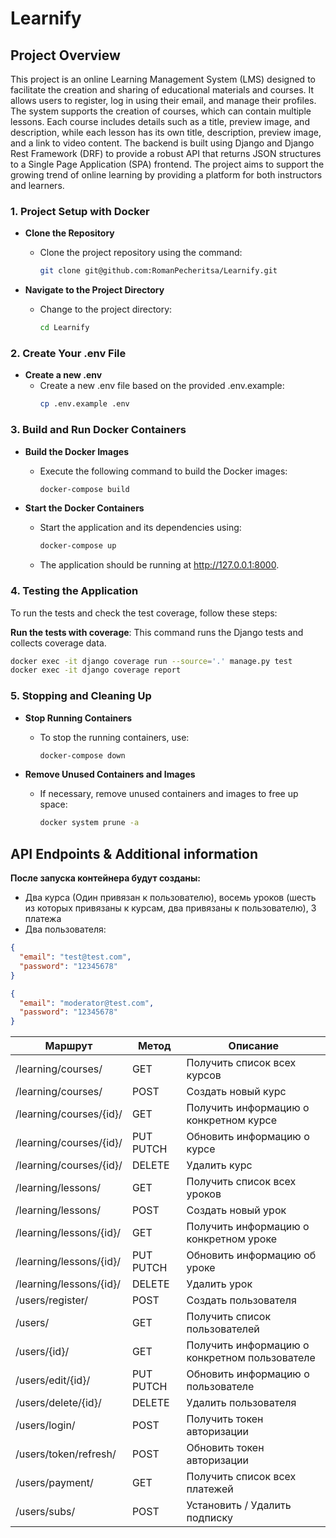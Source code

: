 # Learnify

## Project Overview

This project is an online Learning Management System (LMS) designed to facilitate the creation and sharing of educational materials and courses. It allows users to register, log in using their email, and manage their profiles. The system supports the creation of courses, which can contain multiple lessons. Each course includes details such as a title, preview image, and description, while each lesson has its own title, description, preview image, and a link to video content. The backend is built using Django and Django Rest Framework (DRF) to provide a robust API that returns JSON structures to a Single Page Application (SPA) frontend. The project aims to support the growing trend of online learning by providing a platform for both instructors and learners.

### 1. Project Setup with Docker

- **Clone the Repository**
  - Clone the project repository using the command:
    ```bash
    git clone git@github.com:RomanPecheritsa/Learnify.git
    ```

- **Navigate to the Project Directory**
  - Change to the project directory:
    ```bash
    cd Learnify
    ```
### 2. Create Your .env File

- **Create a new .env**
  - Create a new .env file based on the provided .env.example:
    ```bash
    cp .env.example .env
    ```

### 3. Build and Run Docker Containers

- **Build the Docker Images**
  - Execute the following command to build the Docker images:
    ```bash
    docker-compose build
    ```

- **Start the Docker Containers**
  - Start the application and its dependencies using:
    ```bash
    docker-compose up
    ```
  
  - The application should be running at http://127.0.0.1:8000.

### 4. Testing the Application

To run the tests and check the test coverage, follow these steps:

**Run the tests with coverage**:
   This command runs the Django tests and collects coverage data.

   ```bash
   docker exec -it django coverage run --source='.' manage.py test
   docker exec -it django coverage report
   ```

### 5. Stopping and Cleaning Up

- **Stop Running Containers**
  - To stop the running containers, use:
    ```bash
    docker-compose down
    ```

- **Remove Unused Containers and Images**
  - If necessary, remove unused containers and images to free up space:
    ```bash
    docker system prune -a
    ```
    
## API Endpoints & Additional information
**После запуска контейнера будут созданы:**
- Два курса (Один привязан к пользователю), восемь уроков (шесть из которых привязаны к курсам, два привязаны к пользователю), 3 платежа
- Два пользователя:
```json
{
  "email": "test@test.com",
  "password": "12345678"
}
```
```json
{
  "email": "moderator@test.com",
  "password": "12345678"
}
```

| **Маршрут**             | **Метод** | **Описание**                                  |  
|-------------------------|-----------|-----------------------------------------------|  
| /learning/courses/      | GET       | Получить список всех курсов                   |  
| /learning/courses/      | POST      | Создать новый курс                            |  
| /learning/courses/{id}/ | GET       | Получить информацию о конкретном курсе        |  
| /learning/courses/{id}/ | PUT PUTCH | Обновить информацию о курсе                   |  
| /learning/courses/{id}/ | DELETE    | Удалить курс                                  |  
| /learning/lessons/      | GET       | Получить список всех уроков                   |  
| /learning/lessons/      | POST      | Создать новый урок                            |  
| /learning/lessons/{id}/ | GET       | Получить информацию о конкретном уроке        |  
| /learning/lessons/{id}/ | PUT PUTCH | Обновить информацию об уроке                  |  
| /learning/lessons/{id}/ | DELETE    | Удалить урок                                  |  
| /users/register/        | POST      | Создать пользователя                          |
| /users/                 | GET       | Получить список пользователей                 |
| /users/{id}/            | GET       | Получить информацию о конкретном пользователе |
| /users/edit/{id}/       | PUT PUTCH | Обновить информацию о пользователе            |
| /users/delete/{id}/     | DELETE    | Удалить пользователя                          |
| /users/login/           | POST      | Получить токен авторизации                    |
| /users/token/refresh/   | POST      | Обновить токен авторизации                    |
| /users/payment/         | GET       | Получить список всех платежей                 |
| /users/subs/            | POST      | Установить / Удалить подписку                 |
